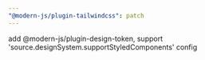 ```yaml
---
"@modern-js/plugin-tailwindcss": patch
---
```


add @modern-js/plugin-design-token, support 'source.designSystem.supportStyledComponents' config
